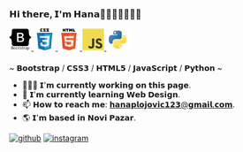 ### 𝗛𝗶 𝘁𝗵𝗲𝗿𝗲, 𝗜'𝗺 𝗛𝗮𝗻𝗮👋🏼👩🏻‍💻🇷🇸
<div>
<p><a href="https://getbootstrap.com" target="_blank" rel="noreferrer"> <img src="https://raw.githubusercontent.com/devicons/devicon/master/icons/bootstrap/bootstrap-plain-wordmark.svg" alt="bootstrap" width="40" height="40"/> 
 </a> <a href="https://www.w3schools.com/css/" target="_blank" rel="noreferrer"> <img src="https://raw.githubusercontent.com/devicons/devicon/master/icons/css3/css3-original-wordmark.svg" alt="css3" width="40" height="40"/> 
 </a> <a href="https://www.w3.org/html/" target="_blank" rel="noreferrer"> <img src="https://raw.githubusercontent.com/devicons/devicon/master/icons/html5/html5-original-wordmark.svg" alt="html5" width="40" height="40"/> </a> <a href="https://developer.mozilla.org/en-US/docs/Web/JavaScript" target="_blank" rel="noreferrer"> <img src="https://raw.githubusercontent.com/devicons/devicon/master/icons/javascript/javascript-original.svg" alt="javascript" width="40" height="40"/> </a> <a href="https://www.python.org" target="_blank" rel="noreferrer"> <img src="https://raw.githubusercontent.com/devicons/devicon/master/icons/python/python-original.svg" alt="python" width="40" height="40"/> </a> 

 </p></div>

####


~ 𝗕𝗼𝗼𝘁𝘀𝘁𝗿𝗮𝗽 / 𝗖𝗦𝗦𝟯 / 𝗛𝗧𝗠𝗟𝟱 / 𝗝𝗮𝘃𝗮𝗦𝗰𝗿𝗶𝗽𝘁 / 𝗣𝘆𝘁𝗵𝗼𝗻  ~


- 👩🏻‍💻 𝗜'𝗺 𝗰𝘂𝗿𝗿𝗲𝗻𝘁𝗹𝘆 𝘄𝗼𝗿𝗸𝗶𝗻𝗴 𝗼𝗻 𝘁𝗵𝗶𝘀 𝗽𝗮𝗴𝗲.
- 🌱 𝗜'𝗺 𝗰𝘂𝗿𝗿𝗲𝗻𝘁𝗹𝘆 𝗹𝗲𝗮𝗿𝗻𝗶𝗻𝗴 𝗪𝗲𝗯 𝗗𝗲𝘀𝗶𝗴𝗻.
- 📫 𝗛𝗼𝘄 𝘁𝗼 𝗿𝗲𝗮𝗰𝗵 𝗺𝗲: 𝗵𝗮𝗻𝗮𝗽𝗹𝗼𝗷𝗼𝘃𝗶𝗰𝟭𝟮𝟯@𝗴𝗺𝗮𝗶𝗹.𝗰𝗼𝗺.
- 🌎 𝗜'𝗺 𝗯𝗮𝘀𝗲𝗱 𝗶𝗻 𝗡𝗼𝘃𝗶 𝗣𝗮𝘇𝗮𝗿.




[<img src="https://cdn-icons-png.flaticon.com/512/2111/2111432.png" alt='github' height='40'>](https://github.com/plojovichana)  [<img src='https://cdn-icons-png.flaticon.com/512/87/87390.png' alt='instagram' height='40'>](https://www.instagram.com/hanaplojovic/)  




